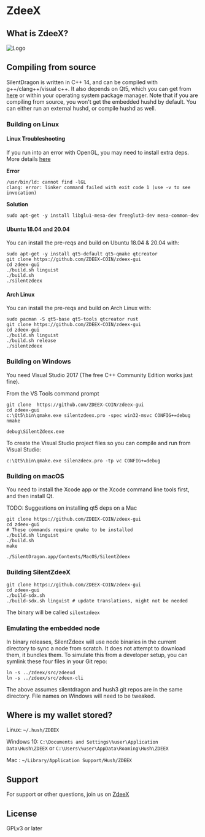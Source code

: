 # ZdeeX

## What is ZdeeX?

![Logo](https://explorer.zdeex.org/assets/images/logo/logo.png "Logo")

## Compiling from source

SilentDragon is written in C++ 14, and can be compiled with g++/clang++/visual
c++. It also depends on Qt5, which you can get from [here](https://www.qt.io/download)
or within your operating system package manager. Note that if you are compiling
from source, you won't get the embedded hushd by default. You can either run an external
hushd, or compile hushd as well.

### Building on Linux

#### Linux Troubleshooting
If you run into an error with OpenGL, you may need to install extra deps. More details [here](https://gist.github.com/shamiul94/a632f7ab94cf389e08efd7174335df1c)

**Error**
```
/usr/bin/ld: cannot find -lGL
clang: error: linker command failed with exit code 1 (use -v to see invocation)
```
**Solution**
```
sudo apt-get -y install libglu1-mesa-dev freeglut3-dev mesa-common-dev
```

#### Ubuntu 18.04 and 20.04

You can install the pre-reqs and build on Ubuntu 18.04 & 20.04 with:

```shell script
sudo apt-get -y install qt5-default qt5-qmake qtcreator
git clone https://github.com/ZDEEX-COIN/zdeex-gui
cd zdeex-gui
./build.sh linguist
./build.sh
./silentzdeex
```

#### Arch Linux

You can install the pre-reqs and build on Arch Linux with:

```shell script
sudo pacman -S qt5-base qt5-tools qtcreator rust
git clone https://github.com/ZDEEX-COIN/zdeex-gui
cd zdeex-gui
./build.sh linguist
./build.sh release
./silentzdeex
```

### Building on Windows
You need Visual Studio 2017 (The free C++ Community Edition works just fine).

From the VS Tools command prompt
```shell script
git clone  https://github.com/ZDEEX-COIN/zdeex-gui
cd zdeex-gui
c:\Qt5\bin\qmake.exe silentzdeex.pro -spec win32-msvc CONFIG+=debug
nmake

debug\SilentZdeex.exe
```

To create the Visual Studio project files so you can compile and run from Visual Studio:
```shell script
c:\Qt5\bin\qmake.exe silenzdeex.pro -tp vc CONFIG+=debug
```

### Building on macOS

You need to install the Xcode app or the Xcode command line tools first, and then install Qt. 

TODO: Suggestions on installing qt5 deps on a Mac

```shell script
git clone https://github.com/ZDEEX-COIN/zdeex-gui
cd zdeex-gui
# These commands require qmake to be installed
./build.sh linguist
./build.sh
make

./SilentDragon.app/Contents/MacOS/SilentZdeex
```

### Building SilentZdeeX


```
git clone https://github.com/ZDEEX-COIN/zdeex-gui
cd zdeex-gui
./build-sdx.sh
./build-sdx.sh linguist # update translations, might not be needed
```

The binary will be called `silentzdeex`

### Emulating the embedded node

In binary releases, SilentZdeex will use node binaries in the current directory to sync a node from scratch.
It does not attempt to download them, it bundles them. To simulate this from a developer setup, you can symlink
these four files in your Git repo:

```shell script
ln -s ../zdeex/src/zdeexd
ln -s ../zdeex/src/zdeex-cli
```

The above assumes silentdragon and hush3 git repos are in the same directory. File names on Windows will need to be tweaked.

## Where is my wallet stored?

Linux: `~/.hush/ZDEEX`

Windows 10: `C:\Documents and Settings\%user\Application Data\Hush\ZDEEX` or `C:\Users\%user\AppData\Roaming\Hush\ZDEEX`

Mac : `~/Library/Application Support/Hush/ZDEEX`

## Support

For support or other questions, join us on [ZdeeX](https://zdeex.org)

## License

GPLv3 or later

